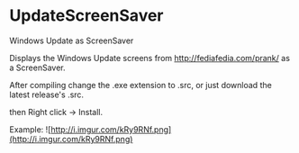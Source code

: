 # UpdateScreenSaver
Windows Update as ScreenSaver

Displays the Windows Update screens from http://fediafedia.com/prank/ as a ScreenSaver.

After compiling change the .exe extension to .src, or just download the latest release's .src.

then Right click -> Install.

Example:
![http://i.imgur.com/kRy9RNf.png](http://i.imgur.com/kRy9RNf.png)
